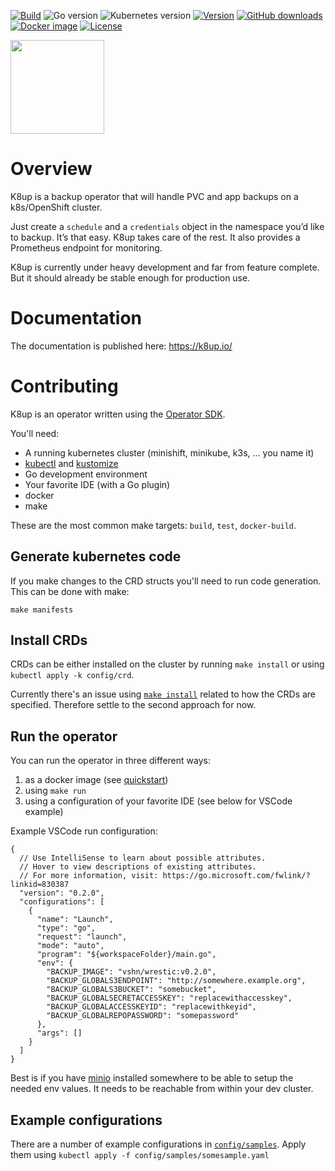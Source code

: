 [![Build](https://img.shields.io/github/workflow/status/vshn/k8up/Build)][build]
![Go version](https://img.shields.io/github/go-mod/go-version/vshn/k8up)
![Kubernetes version](https://img.shields.io/badge/k8s-v1.18-blue)
[![Version](https://img.shields.io/github/v/release/vshn/k8up)][releases]
[![GitHub downloads](https://img.shields.io/github/downloads/vshn/k8up/total)][releases]
[![Docker image](https://img.shields.io/docker/pulls/vshn/k8up)][dockerhub]
[![License](https://img.shields.io/github/license/vshn/k8up)][license]

<img src="https://raw.githubusercontent.com/vshn/k8up/master/docs/images/logo.png" width="150">

# Overview

K8up is a backup operator that will handle PVC and app backups on a k8s/OpenShift cluster.

Just create a `schedule` and a `credentials` object in the namespace you’d like to backup. It’s that easy. K8up takes care of the rest. It also provides a Prometheus endpoint for monitoring.

K8up is currently under heavy development and far from feature complete. But it should already be stable enough for production use.

# Documentation

The documentation is published here: https://k8up.io/

# Contributing

K8up is an operator written using the [Operator SDK](https://sdk.operatorframework.io/docs).

You'll need:

- A running kubernetes cluster (minishift, minikube, k3s, ... you name it)
- [kubectl](https://kubernetes.io/docs/tasks/tools/install-kubectl/) and [kustomize](https://kubernetes-sigs.github.io/kustomize/installation/)
- Go development environment
- Your favorite IDE (with a Go plugin)
- docker
- make

These are the most common make targets: `build`, `test`, `docker-build`.

## Generate kubernetes code

If you make changes to the CRD structs you'll need to run code generation. This can be done with make:

```
make manifests
```

## Install CRDs

CRDs can be either installed on the cluster by running `make install` or using `kubectl apply -k config/crd`.

Currently there's an issue using [`make install`](https://github.com/kubernetes-sigs/kubebuilder/issues/1544) related to how the CRDs are specified.
Therefore settle to the second approach for now.

## Run the operator

You can run the operator in three different ways:

1. as a docker image (see [quickstart](https://sdk.operatorframework.io/docs/building-operators/golang/quickstart/))
2. using `make run`
3. using a configuration of your favorite IDE (see below for VSCode example)

Example VSCode run configuration:

```
{
  // Use IntelliSense to learn about possible attributes.
  // Hover to view descriptions of existing attributes.
  // For more information, visit: https://go.microsoft.com/fwlink/?linkid=830387
  "version": "0.2.0",
  "configurations": [
    {
      "name": "Launch",
      "type": "go",
      "request": "launch",
      "mode": "auto",
      "program": "${workspaceFolder}/main.go",
      "env": {
        "BACKUP_IMAGE": "vshn/wrestic:v0.2.0",
        "BACKUP_GLOBALS3ENDPOINT": "http://somewhere.example.org",
        "BACKUP_GLOBALS3BUCKET": "somebucket",
        "BACKUP_GLOBALSECRETACCESSKEY": "replacewithaccesskey",
        "BACKUP_GLOBALACCESSKEYID": "replacewithkeyid",
        "BACKUP_GLOBALREPOPASSWORD": "somepassword"
      },
      "args": []
    }
  ]
}
```

Best is if you have [minio](https://min.io/download) installed somewhere to be able to setup the needed env values. It needs to be reachable from within your dev cluster.

## Example configurations

There are a number of example configurations in [`config/samples`](config/samples). Apply them using `kubectl apply -f config/samples/somesample.yaml`

[build]: https://github.com/vshn/k8up/actions?query=workflow%3ABuild
[releases]: https://github.com/vshn/k8up/releases
[license]: https://github.com/vshn/k8up/blob/master/LICENSE
[dockerhub]: https://hub.docker.com/r/vshn/k8up
